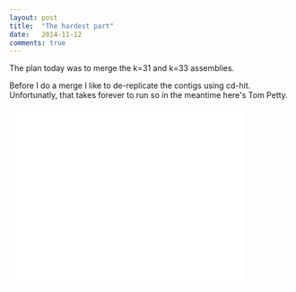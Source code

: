 ```yaml
---
layout: post
title:  "The hardest part"
date:   2014-11-12
comments: true
---
```


The plan today was to merge the k=31 and k=33 assemblies.

Before I do a merge I like to de-replicate the contigs using cd-hit. Unfortunatly, that takes forever to run so in the meantime here's Tom Petty.

<iframe style="float:middle" width="420" height="315" src="//www.youtube.com/embed/uMyCa35_mOg" frameborder="0" allowfullscreen></iframe>

